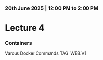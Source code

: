 ### 20th June 2025 | 12:00 PM to 2:00 PM

# Lecture 4

### Containers

Varous Docker Commands
TAG: WEB.V1